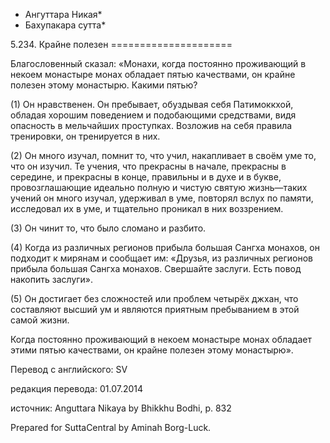 * Ангуттара Никая*
* Бахупакара сутта*

5\.234\. Крайне полезен
\=\=\=\=\=\=\=\=\=\=\=\=\=\=\=\=\=\=\=\=\=

Благословенный сказал: «Монахи, когда постоянно проживающий в некоем монастыре монах обладает пятью качествами, он крайне полезен этому монастырю\. Какими пятью?

\(1\) Он нравственен\. Он пребывает, обуздывая себя Патимоккхой, обладая хорошим поведением и подобающими средствами, видя опасность в мельчайших проступках\. Возложив на себя правила тренировки, он тренируется в них\.

\(2\) Он много изучал, помнит то, что учил, накапливает в своём уме то, что он изучил\. Те учения, что прекрасны в начале, прекрасны в середине, и прекрасны в конце, правильны и в духе и в букве, провозглашающие идеально полную и чистую святую жизнь—таких учений он много изучал, удерживал в уме, повторял вслух по памяти, исследовал их в уме, и тщательно проникал в них воззрением\.

\(3\) Он чинит то, что было сломано и разбито\.

\(4\) Когда из различных регионов прибыла большая Сангха монахов, он подходит к мирянам и сообщает им: «Друзья, из различных регионов прибыла большая Сангха монахов\. Свершайте заслуги\. Есть повод накопить заслуги»\.

\(5\) Он достигает без сложностей или проблем четырёх джхан, что составляют высший ум и являются приятным пребыванием в этой самой жизни\.

Когда постоянно проживающий в некоем монастыре монах обладает этими пятью качествами, он крайне полезен этому монастырю»\.

Перевод с английского: SV

редакция перевода: 01\.07\.2014

источник: Anguttara Nikaya by Bhikkhu Bodhi, p\. 832

Prepared for SuttaCentral by Aminah Borg\-Luck\.